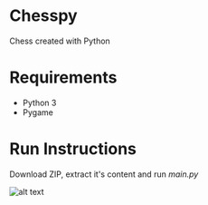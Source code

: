 # Chesspy
Chess created with Python

# Requirements
- Python 3
- Pygame

# Run Instructions
Download ZIP, extract it's content and run *main.py*


![alt text](https://github.com/mifka01/Chess/tree/master/assets/chess.png)

